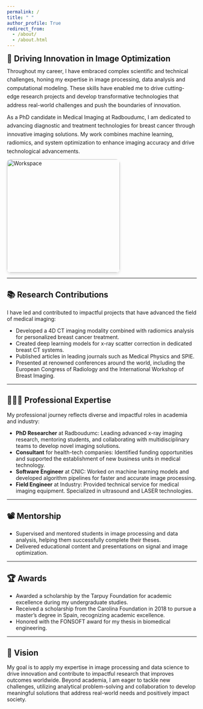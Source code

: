 ```yaml
---
permalink: /
title: " "
author_profile: True
redirect_from: 
  - /about/
  - /about.html
---
```


<div style="display: flex; flex-wrap: wrap; align-items: flex-start; gap: 20px;">
  <div style="flex: 1; min-width: 250px;">
    <h2 style="margin: 0;">🔬 Driving Innovation in Image Optimization</h2>
    <p style="margin: 10px 0; line-height: 1.6;">
      Throughout my career, I have embraced complex scientific and technical challenges, honing my expertise in image processing, data analysis and computational modeling. These skills have enabled me to drive cutting-edge research projects and develop transformative technologies that address real-world challenges and push the boundaries of innovation.
    </p>
    <p style="margin: 10px 0; line-height: 1.6;">
      As a PhD candidate in Medical Imaging at Radboudumc, I am dedicated to advancing diagnostic and treatment technologies for breast cancer through innovative imaging solutions. My work combines machine learning, radiomics, and system optimization to enhance imaging accuracy and drive technological advancements.
    </p>
  </div>
  <div style="flex-shrink: 0; align-self: center; margin-top: -20px;">
    <img src="https://raw.githubusercontent.com/JuanPautasso/jp-info/master/images/AI-pix.png" alt="Workspace" style="width: 300px; border-radius: 10px; box-shadow: 0px 4px 6px rgba(0, 0, 0, 0.1);">
  </div>
</div>

---

## 📚 Research Contributions  
I have led and contributed to impactful projects that have advanced the field of medical imaging:  

- Developed a 4D CT imaging modality combined with radiomics analysis for personalized breast cancer treatment.  
- Created deep learning models for x-ray scatter correction in dedicated breast CT systems.  
- Published articles in leading journals such as Medical Physics and SPIE.  
- Presented at renowned conferences around the world, including the European Congress of Radiology and the International Workshop of Breast Imaging.  

---

## 👨🏻‍🔬 Professional Expertise  
My professional journey reflects diverse and impactful roles in academia and industry:  

- **PhD Researcher** at Radboudumc: Leading advanced x-ray imaging research, mentoring students, and collaborating with multidisciplinary teams to develop novel imaging solutions.  
- **Consultant** for health-tech companies: Identified funding opportunities and supported the establishment of new business units in medical technology.  
- **Software Engineer** at CNIC: Worked on machine learning models and developed algorithm pipelines for faster and accurate image processing.
- **Field Engineer** at Industry: Provided technical service for medical imaging equipment. Specialized in ultrasound and LASER technologies.

---

## 📽️ Mentorship

- Supervised and mentored students in image processing and data analysis, helping them successfully complete their theses.
- Delivered educational content and presentations on signal and image optimization. 

---
## 🏆 Awards

- Awarded a scholarship by the Tarpuy Foundation for academic excellence during my undergraduate studies.
- Received a scholarship from the Carolina Foundation in 2018 to pursue a master’s degree in Spain, recognizing academic excellence.
- Honored with the FONSOFT award for my thesis in biomedical engineering.

---

## 🌟 Vision

My goal is to apply my expertise in image processing and data science to drive innovation and contribute to impactful research that improves outcomes worldwide. Beyond academia, I am eager to tackle new challenges, utilizing analytical problem-solving and collaboration to develop meaningful solutions that address real-world needs and positively impact society.  
